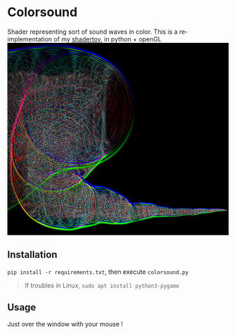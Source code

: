 # Colorsound
Shader representing sort of sound waves in color. 
This is a re-implementation of my [shadertoy](https://www.shadertoy.com/view/wlc3R2),
in python + openGL
![regu](./screenshot.bmp)

## Installation
`pip install -r requirements.txt`, then execute `colorsound.py`
>  If troubles in Linux, `sudo apt install python3-pygame`

## Usage
Just over the window with your mouse !